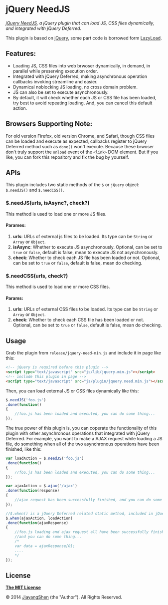 # jQuery NeedJS
*[jQuery NeedJS](https://github.com/JiayangShen/jquery-need), a jQuery plugin that can load JS, CSS files dynamically, and integrated with jQuery Deferred.*

This plugin is based on [jQuery](http://jquery.com), some part code is borrowed form [LazyLoad](https://github.com/rgrove/lazyload).

## Features:

- Loading JS, CSS files into web brwoser dynamically, in demand, in parallel while preserving execution order.
- Integrated with jQuery Deferred, making asynchronous operation callbacks invoking streamline and easier.
- Dynamical noblocking JS loading, no cross domain problem.
- JS can also be set to execute asynchronously.
- By default, it will check whether each JS or CSS file has been loaded, try best to avoid repeating loading. And, you can cancel this default action.

## Browsers Supporting Note:

For old version Firefox, old version Chrome, and Safari, though CSS files can be loaded and execute as expected, callbacks register to jQuery Deferred method such as `done()` won't execute. Because these brwoser don't truly support the `onload` event of the `<link>` DOM element. But if you like, you can fork this repository and fix the bug by yourself.

## APIs

This plugin includes two static methods of the `$` or `jQuery` object: `$.needJS()` and `$.needCSS()`.

### $.needJS(urls, isAsync?, check?)

This method is used to load one or more JS files.
#### Parames:
1. **urls**: URLs of external js files to be loaded. Its type can be `String` or `Array` or `Object`.
2. **isAsync**: Whether to execute JS asynchronously. Optional, can be set to `true` or `false`, default is false, mean to execute JS not asynchronously.
3. **check**: Whether to check each JS file has been loaded or not. Optional, can be set to `true` or `false`, default is false, mean do checking.

### $.needCSS(urls, check?)

This method is used to load one or more CSS files.
#### Params:
1. **urls**: URLs of external CSS files to be loaded. Its type can be `String` or `Array` or `Object`.
3. **check**: Whether to check each CSS file has been loaded or not. Optional, can be set to `true` or `false`, default is false, mean do checking.

## Usage

Grab the plugin from `release/jquery-need-min.js` and include it in page like this:

```html
<!-- jQuery is required before this plugin -->
<script type="text/javascript" src="js/lib/jquery.min.js"></script>
<!-- include this plugin in page -->
<script type="text/javascript" src="js/plugin/jquery.need.min.js"></script>
```

Then, you can load external JS or CSS files dynamically like this:

```js
$.needJS('foo.js')
.done(function()
{
    //foo.js has been loaded and executed, you can do some thing...
});
```

The true power of this plugin is, you can coperate the functionality of this plugin with other asynchronous operations that integrated with jQuery Deferred. For example, you want to make a AJAX request while loading a JS file, do something when all of the two asynchronous operations have been finished, like this:

```js
var loadAction = $.needJS('foo.js')
.done(function()
{
    //foo.js has been loaded and executed, you can do some thing...
});

var ajaxAction = $.ajax('/ajax')
.done(function(response)
{
    //ajax request has been successfully finished, and you can do some thing...
});

//$.when() is a jQuery Deferred related static method, included in jQuery itself.
$.when(ajaxAction, loadAction)
.done(function(ajaxResponse)
{
    //foo.js loading and ajax request all have been successfully finished,
    //and you can do some thing...
    /*
    var data = ajaxResponse[0];
    ....
    */
});
```

## License

**[The MIT License](http://www.opensource.org/licenses/MIT)**

© 2014 [JiayangShen](https://github.com/JiayangShen) (the "Author").
All Rights Reserved.